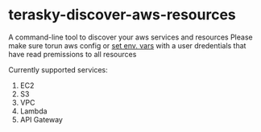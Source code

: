 # terasky-discover-aws-resources
A command-line tool to discover your aws services and resources 
Please make sure torun aws config or [set env. vars](https://docs.aws.amazon.com/sdk-for-php/v3/developer-guide/guide_credentials_environment.html) with a user dredentials that have read premissions to all resources

Currently supported services:
1. EC2
2. S3
3. VPC
4. Lambda
5. API Gateway
